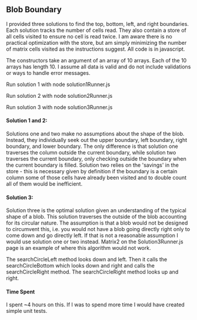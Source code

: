 ## Blob Boundary

I provided three solutions to find the top, bottom, left, and right boundaries. Each solution tracks the number of cells read. They also contain a store of all cells visited to ensure no cell is read twice. I am aware there is no practical optimization with the store, but am simply minimizing the number of matrix cells visited as the instructions suggest. All code is in javascript.


The constructors take an argument of an array of 10 arrays. Each of the 10 arrays has length 10. I assume all data is valid and do not include validations or ways to handle error messages.


Run solution 1 with node solution1Runner.js

Run solution 2 with node solution2Runner.js

Run solution 3 with node solution3Runner.js


#### Solution 1 and 2:
Solutions one and two make no assumptions about the shape of the blob. Instead, they individually seek out the upper boundary, left boundary, right boundary, and lower boundary. The only difference is that solution one traverses the column outside the current boundary, while solution two traverses the current boundary, only checking outside the boundary when the current boundary is filled. Solution two relies on the 'savings' in the store - this is necessary given by definition if the boundary is a certain column some of those cells have already been visited and to double count all of them would be inefficient.


#### Solution 3:
Solution three is the optimal solution given an understanding of the typical shape of a blob. This solution traverses the outside of the blob accounting for its circular nature. The assumption is that a blob would not be designed to circumvent this, i.e. you would not have a blob going directly right only to come down and go directly left. If that is not a reasonable assumption I would use solution one or two instead. Matrix2 on the Solution3Runner.js page is an example of where this algorithm would not work.

The searchCircleLeft method looks down and left. Then it calls the searchCircleBottom which looks down and right and calls the searchCircleRight method. The searchCircleRight method looks up and right.


#### Time Spent
I spent ~4 hours on this. If I was to spend more time I would have created simple unit tests.
